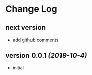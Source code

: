 Change Log
==========

next version
----------------------------

* add github comments

version 0.0.1 *(2019-10-4)*
---------------------------

* initial

